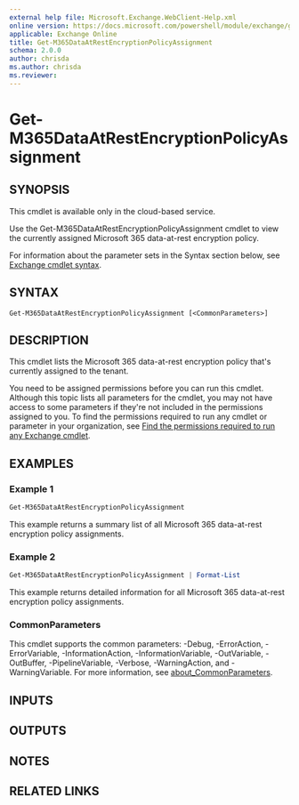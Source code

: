 ```yaml
---
external help file: Microsoft.Exchange.WebClient-Help.xml
online version: https://docs.microsoft.com/powershell/module/exchange/get-m365dataatrestencryptionpolicyassignment
applicable: Exchange Online
title: Get-M365DataAtRestEncryptionPolicyAssignment
schema: 2.0.0
author: chrisda
ms.author: chrisda
ms.reviewer:
---
```


# Get-M365DataAtRestEncryptionPolicyAssignment

## SYNOPSIS
This cmdlet is available only in the cloud-based service.

Use the Get-M365DataAtRestEncryptionPolicyAssignment cmdlet to view the currently assigned Microsoft 365 data-at-rest encryption policy.

For information about the parameter sets in the Syntax section below, see [Exchange cmdlet syntax](https://docs.microsoft.com/powershell/exchange/exchange-cmdlet-syntax).

## SYNTAX

```
Get-M365DataAtRestEncryptionPolicyAssignment [<CommonParameters>]
```

## DESCRIPTION
This cmdlet lists the Microsoft 365 data-at-rest encryption policy that's currently assigned to the tenant.

You need to be assigned permissions before you can run this cmdlet. Although this topic lists all parameters for the cmdlet, you may not have access to some parameters if they're not included in the permissions assigned to you. To find the permissions required to run any cmdlet or parameter in your organization, see [Find the permissions required to run any Exchange cmdlet](https://docs.microsoft.com/powershell/exchange/find-exchange-cmdlet-permissions).

## EXAMPLES

### Example 1
```powershell
Get-M365DataAtRestEncryptionPolicyAssignment
```

This example returns a summary list of all Microsoft 365 data-at-rest encryption policy assignments.

### Example 2
```powershell
Get-M365DataAtRestEncryptionPolicyAssignment | Format-List
```

This example returns detailed information for all Microsoft 365 data-at-rest encryption policy assignments.

### CommonParameters
This cmdlet supports the common parameters: -Debug, -ErrorAction, -ErrorVariable, -InformationAction, -InformationVariable, -OutVariable, -OutBuffer, -PipelineVariable, -Verbose, -WarningAction, and -WarningVariable. For more information, see [about_CommonParameters](https://go.microsoft.com/fwlink/p/?LinkID=113216).

## INPUTS

## OUTPUTS

## NOTES

## RELATED LINKS
